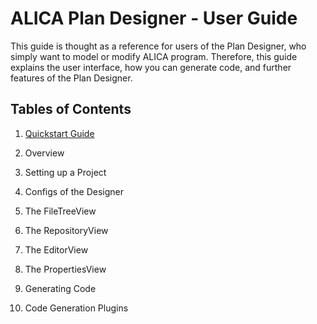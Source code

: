 # ALICA Plan Designer - User Guide

This guide is thought as a reference for users of the Plan Designer, who simply want to model or modify ALICA program. Therefore, this guide explains the user interface, how you can generate code, and further features of the Plan Designer.

## Tables of Contents

1. [Quickstart Guide](chapters/quickstart.md)

2. Overview
3. Setting up a Project
4. Configs of the Designer
5. The FileTreeView
6. The RepositoryView
7. The EditorView
8. The PropertiesView
9. Generating Code
10. Code Generation Plugins
